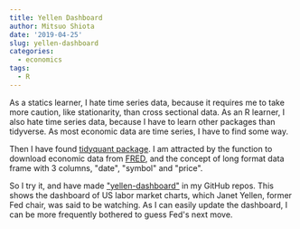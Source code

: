 ```yaml
---
title: Yellen Dashboard
author: Mitsuo Shiota
date: '2019-04-25'
slug: yellen-dashboard
categories:
  - economics
tags:
  - R
---
```


As a statics learner, I hate time series data, because it requires me to take more caution, like stationarity, than cross sectional data. As an R learner, I also hate time series data, because I have to learn other packages than tidyverse. As most economic data are time series, I have to find some way.

Then I have found [tidyquant package](https://cran.r-project.org/web/packages/tidyquant/vignettes/TQ02-quant-integrations-in-tidyquant.html). I am attracted by the function to download economic data from [FRED](https://fred.stlouisfed.org/), and the concept of long format data frame with 3 columns, "date", "symbol" and "price".

So I try it, and have made ["yellen-dashboard"](https://github.com/mitsuoxv/yellen-dashboard) in my GitHub repos. This shows the dashboard of US labor market charts, which Janet Yellen, former Fed chair, was said to be watching. As I can easily update the dashboard, I can be more frequently bothered to guess Fed's next move.

